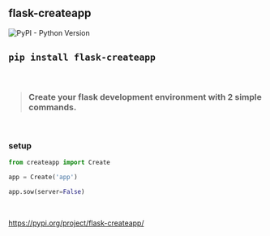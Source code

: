 ## flask-createapp

![PyPI - Python Version](https://img.shields.io/pypi/pyversions/flask-createapp)

 
## `pip install flask-createapp`
 

<br>

> ### Create your flask development environment with 2 simple commands.

<br>

### setup

```python
from createapp import Create

app = Create('app')

app.sow(server=False)

```

<br>

https://pypi.org/project/flask-createapp/

